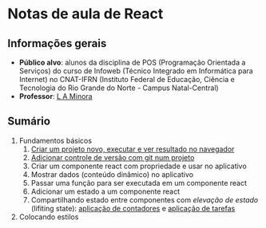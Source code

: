 # Notas de aula de React

## Informações gerais

- **Público alvo**: alunos da disciplina de POS (Programação Orientada a Serviços) do curso de Infoweb (Técnico Integrado em Informática para Internet) no CNAT-IFRN (Instituto Federal de Educação, Ciência e Tecnologia do Rio Grande do Norte - Campus Natal-Central)
- **Professor**: [L A Minora](https://github.com/leonardo-minora/)

## Sumário

1. Fundamentos básicos
   1. [Criar um projeto novo, executar e ver resultado no navegador](fundamentos/01-novo_projeto.md)
   2. [Adicionar controle de versão com git num projeto](git/01-inicializar.md)
   3. Criar um componente react com propriedade e usar no aplicativo
   4. Mostrar dados (conteúdo dinâmico) no aplicativo
   5. Passar uma função para ser executada em um componente react
   6. Adicionar um estado a um componente react
   7. Compartilhando estado entre componentes com _elevação de estado_ (lifiting state): [aplicação de contadores](fundamentos/07-elevacao_de_estado-contador.md) e [aplicação de tarefas](fundamentos/07-elevacao_de_estado-tarefas.md)
6. Colocando estilos
